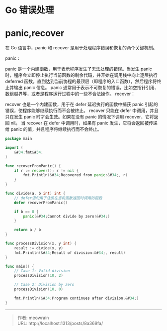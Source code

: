 # Go 错误处理


# panic,recover
在 Go 语言中，panic 和 recover 是用于处理程序错误和恢复的两个关键机制。

panic：

panic 是一个内建函数，用于表示程序发生了无法处理的错误。当发生 panic 时，程序会立即停止执行当前函数的剩余代码，并开始在调用栈中向上逐层执行 deferred 函数，直到达到当前协程的最顶层（即程序的入口函数），然后程序将终止并输出 panic 信息。
panic 通常用于表示不可恢复的错误，比如空指针引用、数组越界等，或者是程序运行过程中的一些不合法操作。
recover：

recover 也是一个内建函数，用于在 defer 延迟执行的函数中捕获 panic 引起的错误，使程序能够继续执行而不会被终止。
recover 只能在 defer 中调用，并且只在发生 panic 时才会生效。如果在没有 panic 的情况下调用 recover，它将返回 nil。
当 recover 在 defer 中调用时，如果有 panic 发生，它将会返回被传递给 panic 的值，并且程序将继续执行而不会终止。

```go
package main

import (
	&#34;fmt&#34;
)

func recoverFromPanic() {
	if r := recover(); r != nil {
		fmt.Println(&#34;Recovered from panic:&#34;, r)
	}
}

func divide(a, b int) int {
	// defer语句用于注册在当前函数返回时调用的函数
	defer recoverFromPanic()

	if b == 0 {
		panic(&#34;Cannot divide by zero!&#34;)
	}

	return a / b
}

func processDivision(x, y int) {
	result := divide(x, y)
	fmt.Println(&#34;Result of division:&#34;, result)
}

func main() {
	// Case 1: Valid division
	processDivision(10, 2)

	// Case 2: Division by zero
	processDivision(10, 0)

	fmt.Println(&#34;Program continues after division.&#34;)
}

```


---

> 作者: meowrain  
> URL: http://localhost:1313/posts/8a369fa/  

